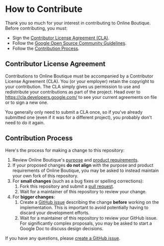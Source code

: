 # How to Contribute

Thank you so much for your interest in contributing to Online Boutique.
Before contributing, you must:
* Sign the [Contributor License Agreement (CLA)](#contributor-license-agreement).
* Follow the [Google Open Source Community Guidelines](https://opensource.google.com/conduct/).
* Follow the [Contribution Process](#contribution-process).

## Contributor License Agreement

Contributions to Online Boutique must be accompanied by a Contributor License
Agreement (CLA). You (or your employer) retain the copyright to your contribution.
The CLA simply gives us permission to use and redistribute your contributions as
part of the project. Head over to <https://cla.developers.google.com/> to see
your current agreements on file or to sign a new one.

You generally only need to submit a CLA once, so if you've already submitted one
(even if it was for a different project), you probably don't need to do it
again.

## Contribution Process

Here's the process for making a change to this repository:

1. Review Online Boutique's [purpose](/docs/purpose.md) and [product requirements](/docs/product-requirements.md).
1. If your proposed changes **do not align** with the purpose and product requirements of Online Boutique, you may be asked to instead maintain your own fork of this repository.
1. For **small changes** (such as a bug fixes or spelling corrections):
    1. Fork this repository and submit a [pull request](https://help.github.com/articles/about-pull-requests/).
    1. Wait for a maintainer of this repository to review your change.
1. For **bigger changes**:
    1. Create a [GitHub issue](https://github.com/GoogleCloudPlatform/microservices-demo/issues/new/choose) describing the change **before** working on the implementation. This is important to avoid potentially having to discard your development efforts.
    1. Wait for a maintainer of this repository to review your GitHub issue. For significantly complex proposals, you may be asked to start a Google Doc to discuss design decisions.

If you have any questions, please [create a GitHub issue](https://github.com/GoogleCloudPlatform/microservices-demo/issues/new/choose).
